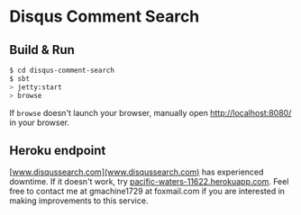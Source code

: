 # Disqus Comment Search #

## Build & Run ##

```sh
$ cd disqus-comment-search
$ sbt
> jetty:start
> browse
```

If `browse` doesn't launch your browser, manually open [http://localhost:8080/](http://localhost:8080/) in your browser.

## Heroku endpoint

[www.disqussearch.com](www.disqussearch.com) has experienced downtime. If it doesn't work, try [pacific-waters-11622.herokuapp.com](pacific-waters-11622.herokuapp.com). Feel free to contact me at gmachine1729 at foxmail.com if you are interested in making improvements to this service.
